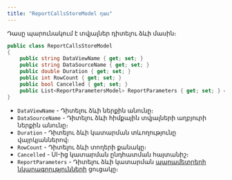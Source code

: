 ```yaml
---
title: "ReportCallsStoreModel դաս" 
---
```


Դասը պարունակում է տվյալներ դիտելու ձևի մասին։

```c#
public class ReportCallsStoreModel
{
    public string DataViewName { get; set; }
    public string DataSourceName { get; set; }
    public double Duration { get; set; }
    public int RowCount { get; set; }
    public bool Cancelled { get; set; }
    public List<ReportParametersModel> ReportParameters { get; set; } = [];
}
```

* `DataViewName` - Դիտելու ձևի ներքին անունը։
* `DataSourceName` - Դիտելու ձևի հիմքային տվյալների աղբյուրի ներքին անունը։
* `Duration` - Դիտելու ձևի կատարման տևողությունը վայրկյաններով։
* `RowCount` - Դիտելու ձևի տողերի քանակը։
* `Cancelled` - UI-ից կատարման ընդհատման հայտանիշ։
* `ReportParameters` - Դիտելու ձևի կատարման [պարամետրերի նկարագրությունների](ReportParametersModel.md) ցուցակը։